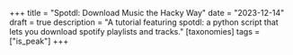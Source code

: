 +++
title = "Spotdl: Download Music the Hacky Way"
date = "2023-12-14"
draft = true
description = "A tutorial featuring spotdl: a python script that lets you download spotify playlists and tracks."
[taxonomies]
tags = ["is_peak"]
+++


